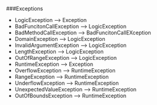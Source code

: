 ###Exceptions

* LogicException            -->  Exception
* BadFuncitonCallException  -->  LogicException
* BadMethodCallException    -->  BadFuncitonCallEXception
* DomainException           -->  LogicException
* InvalidArgumentException  -->  LogicException
* LengthException			-->  LogicException
* OutOfRangeException       -->  LogicException
* RuntimeException          -->	 Exception
* OverflowException         -->  RuntimeException
* RangeException            -->  RuntimeException
* UnderflowException        -->  RuntimeException
* UnexpectedValueException  -->  RuntimeException
* OutOfBoundsException		-->  RuntimeException